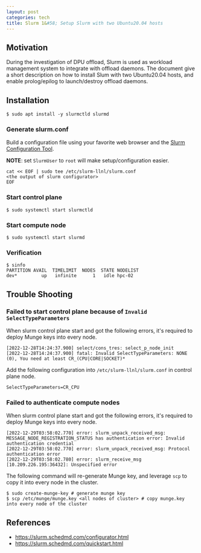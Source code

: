 ```yaml
---
layout: post
categories: tech
title: Slurm 1&#58; Setup Slurm with two Ubuntu20.04 hosts
---
```


## Motivation

During the investigation of DPU offload, Slurm is used as workload management system to integrate
with offload daemons. The document give a short description on how to install Slum with two Ubuntu20.04 hosts,
and enable prolog/epilog to launch/destroy offload daemons.

## Installation

```shell
$ sudo apt install -y slurmctld slurmd
```

### Generate slurm.conf

Build a configuration file using your favorite web browser and the [Slurm Configuration Tool](https://slurm.schedmd.com/configurator.html).

**NOTE**: set `SlurmUser` to `root` will make setup/configuration easier.

```shell
cat << EOF | sudo tee /etc/slurm-llnl/slurm.conf
<the output of slurm configurator>
EOF
```

### Start control plane

```shell
$ sudo systemctl start slurmctld
```

### Start compute node

```shell
$ sudo systemctl start slurmd
```

### Verification

```shell
$ sinfo
PARTITION AVAIL  TIMELIMIT  NODES  STATE NODELIST
dev*         up   infinite      1   idle hpc-02
```

## Trouble Shooting

### Failed to start control plane because of `Invalid SelectTypeParameters`

When slurm control plane start and got the following errors, it's required to deploy Munge keys into every node.

```shell
[2022-12-28T14:24:37.900] select/cons_tres: select_p_node_init
[2022-12-28T14:24:37.900] fatal: Invalid SelectTypeParameters: NONE (0), You need at least CR_(CPU|CORE|SOCKET)*
```

Add the following configuration into `/etc/slurm-llnl/slurm.conf` in control plane node.

```shell
SelectTypeParameters=CR_CPU
```

### Failed to authenticate compute nodes

When slurm control plane start and got the following errors, it's required to deploy Munge keys into every node.

```shell
[2022-12-29T03:58:02.770] error: slurm_unpack_received_msg: MESSAGE_NODE_REGISTRATION_STATUS has authentication error: Invalid authentication credential
[2022-12-29T03:58:02.770] error: slurm_unpack_received_msg: Protocol authentication error
[2022-12-29T03:58:02.780] error: slurm_receive_msg [10.209.226.195:36432]: Unspecified error
```

The following command will re-generate Munge key, and leverage `scp` to copy it into every node in the cluster.

```shell
$ sudo create-munge-key # generate munge key
$ scp /etc/munge/munge.key <all nodes of cluster> # copy munge.key into every node of the cluster
```

## References

* https://slurm.schedmd.com/configurator.html
* https://slurm.schedmd.com/quickstart.html
